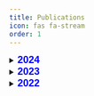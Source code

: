 ```yaml
---
title: Publications
icon: fas fa-stream
order: 1
---
```


<details>
<summary><b style="font-family: 'Arial'; color: blue; font-size: 18px;"> 2024 </b></summary>

<summary> <a href="https://aclanthology.org/2024.naacl-srw.17/"><b>A Meta-Learning Approach for Few-Shot Event Argument Extraction</b></a></summary>
<p><i>Aboubacar Tuo, Romaric Besançon, Olivier Ferret, Julien Tourille. JEP-TALN, 2024.</i></p>

<blockquote>
Few-shot learning techniques for Event Extraction are developed to alleviate the cost of data annotation. However, most studies on few-shot event extraction only focus on event trigger detection and no study has been proposed on argument extraction in a meta-learning context. In this paper, we investigate few-shot event argument extraction using prototypical networks, casting the task as a relation classification problem. Furthermore, we propose to enhance the relation embeddings by injecting syntactic knowledge into the model using graph convolutional networks. Our experimental results show that our proposed approach achieves strong performance on ACE 2005 in several few-shot configurations and highlight the importance of syntactic knowledge for this task.
</blockquote>

<summary> <a href="https://inria.hal.science/hal-04623011v1/document"><b>Extraction des arguments d'événements à partir de peu d'exemples par méta-apprentissage</b></a></summary>
<p><i>Aboubacar Tuo, Romaric Besançon, Olivier Ferret, Julien Tourille. JEP-TALN, 2024.</i></p>

<blockquote>
Les méthodes d'apprentissage avec peu d'exemples pour l'extraction d'événements sont développées pour réduire le coût d'annotation des données. Cependant, la plupart des études sur cette tâche se concentrent uniquement sur la détection des déclencheurs d'événements et aucune étude n'a été proposée sur l'extraction d'arguments dans un contexte de méta-apprentissage. Dans cet article, nous étudions l'extraction d'arguments d'événements avec peu d'exemples en exploitant des réseaux prototypiques et en considérant la tâche comme un problème de classification de relations. De plus, nous proposons d'améliorer les représentations des relations en injectant des connaissances syntaxiques dans le modèle par le biais de réseaux de convolution sur les graphes. Nos évaluations montrent que cette approche obtient de bonnes performances sur ACE 2005 dans plusieurs configurations avec peu d'exemples et soulignent l'importance des connaissances syntaxiques pour cette tâche.
</blockquote>

</details>


<details>
<summary><b style="font-family: 'Arial'; color: blue; font-size: 18px;"> 2023 </b></summary>
<details>
<summary> <a href="https://link.springer.com/chapter/10.1007/978-3-031-08473-7_26"><b>Trigger or not Trigger: Dynamic Thresholding for Few Shot Event Detection</b></a></summary>
<p><i>Aboubacar Tuo, Romaric Besançon, Olivier Ferret, Julien Tourille. ECIR, 2023.</i></p>

<blockquote>
Recent studies in few-shot event trigger detection from text address the task as a word sequence annotation task using prototypical networks. In this context, the classification of a word is based on the similarity of its representation to the prototypes built for each event type and for the “non-event” class (also named null class). However, the “non-event” prototype aggregates by definition a set of semantically heterogeneous words, which hurts the discrimination between trigger and non-trigger words. We address this issue by handling the detection of non-trigger words as an out-of-domain (OOD) detection problem and propose a method for dynamically setting a similarity threshold to perform this detection. Our approach increases f-score by about 10 points on average compared to the state-of-the-art methods on three datasets.
</blockquote>

</details>
<details>
<summary> <a href="https://aclanthology.org/2023.jeptalnrecital-international.18/"><b>Détection d’événements à partir de peu d’exemples par seuillage dynamique</b></a></summary>
<p><i>Aboubacar Tuo, Romaric Besançon, Olivier Ferret, Julien Tourille. RECITAL-TALN, 2023.</i></p>

<blockquote>
Les études récentes abordent la détection d’événements à partir de peu de données comme une tâche d’annotation de séquences en utilisant des réseaux prototypiques. Dans ce contexte, elles classifient chaque mot d’une phrase donnée en fonction de leurs similarités avec des prototypes construits pour chaque type d’événement et pour la classe nulle “non-événement”. Cependant, le prototype de la classe nulle agrège par définition un ensemble de mots sémantiquement hétérogènes, ce qui nuit à la discrimination entre les mots déclencheurs et non déclencheurs. Dans cet article, nous abordons ce problème en traitant la détection des mots non-déclencheurs comme un problème de détection d’exemples “hors-domaine” et proposons une méthode pour fixer dynamiquement un seuil de similarité pour cette détection.
</blockquote>
</details>
</details>

<details>
<summary><b style="font-family: 'Arial'; color: blue; font-size: 18px;"> 2022 </b></summary>
<details>
<summary> <a href="https://link.springer.com/chapter/10.1007/978-3-031-08473-7_26"><b>Better Exploiting BERT for Few-shot Event Detection</b></a></summary>
<p><i>Aboubacar Tuo, Romaric Besançon, Olivier Ferret, Julien Tourille. NLDB, 2022.</i></p>

<blockquote>
Recent approaches for event detection rely on deep supervised learning, which requires large annotated corpora. Few-shot learning approaches, such as the meta-learning paradigm, can be used to address this issue. We focus in this paper on the use of prototypical networks with a BERT encoder for event detection. More specifically, we optimize the use of the information contained in the different layers of a pre-trained BERT model and show that simple strategies for combining BERT layers can outperform the current state-of-the-art for this task.
</blockquote>

<p><a href="mailto:aboubacar.tuo[at]cea[dot]fr">ask me for free version</a></p>
</details>
<details>
<summary> <a href="https://hal.archives-ouvertes.fr/hal-03701491/file/3792.pdf"><b>Mieux utiliser BERT pour la détection d’évènements à partir de peu d’exemples</b></a></summary>
<p><i>Aboubacar Tuo, Romaric Besançon, Olivier Ferret, Julien tourille. TALN, 2022.</i></p>

<blockquote>
Les méthodes actuelles pour la détection d’évènements, qui s’appuient essentiellement sur l’apprentissage supervisé profond, s’avèrent très coûteuses en données annotées. Parmi les approches pourl’apprentissage à partir de peu de données, nous exploitons dans cet article le méta-apprentissage et l’utilisation de l’encodeur BERT pour cette tâche. Plus particulièrement, nous explorons plusieurs stratégies pour mieux exploiter les informations présentes dans les différentes couches d’un modèle BERT pré-entraîné et montrons que ces stratégies simples permettent de dépasser les résultats de l’état de l’art pour cette tâche en anglais.
</blockquote>
</details>
</details>